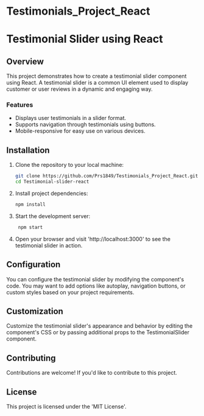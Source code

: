 # Testimonials_Project_React
# Testimonial Slider using React

## Overview

This project demonstrates how to create a testimonial slider component using React. A testimonial slider is a common UI element used to display customer or user reviews in a dynamic and engaging way.

### Features

- Displays user testimonials in a slider format.
- Supports navigation through testimonials using buttons.
- Mobile-responsive for easy use on various devices.

## Installation

1. Clone the repository to your local machine:

      ``` bash
      git clone https://github.com/Prs1849/Testimonials_Project_React.git
      cd Testimonial-slider-react
      
2. Install project dependencies:

     ```bash
     npm install
3. Start the development server:

   ```bash
    npm start
4. Open your browser and visit 'http://localhost:3000' to see the testimonial slider in action.

## Configuration
You can configure the testimonial slider by modifying the component's code. You may want to add options like autoplay, navigation buttons, or custom styles based on your project requirements.

## Customization
Customize the testimonial slider's appearance and behavior by editing the component's CSS or by passing additional props to the TestimonialSlider component.

## Contributing
Contributions are welcome! If you'd like to contribute to this project.

## License
This project is licensed under the 'MIT License'.
